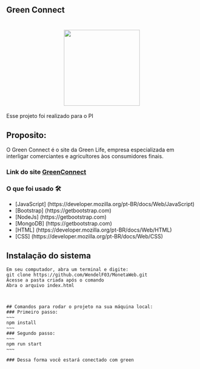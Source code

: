 ## Green Connect

<h1 align="center"> <img src="https://github.com/Samuel-Sena/Green-Connect/blob/main/assets/img/GreenConnect.png" width="200px"/>  </h1>
 <p>  Esse projeto foi realizado para o PI</p>	 


 <h2> Proposito: </h2>	
 <p>  O Green Connect é o site da Green Life, empresa especializada em interligar comerciantes e agricultores àos consumidores finais. </p>

### Link do site [GreenConnect]([https://samuel-sena.github.io/Monetaweb/])

 <h3> O que foi usado 🛠 </h3>
 <ul>
  <li> [JavaScript] (https://developer.mozilla.org/pt-BR/docs/Web/JavaScript) </li>	
  <li> [Bootstrap] (https://getbootstrap.com) </li>
  <li> [NodeJs] (https://getbootstrap.com) </li>
  <li> [MongoDB] (https://getbootstrap.com) </li>
 <li> [HTML] (https://developer.mozilla.org/pt-BR/docs/Web/HTML) </li>
 <li> [CSS] (https://developer.mozilla.org/pt-BR/docs/Web/CSS) </li>
 </ul>




 ## Instalação do sistema
```
Em seu computador, abra um terminal e digite: 
git clone https://github.com/WendelF03/MonetaWeb.git
Acesse a pasta criada após o comando
Abra o arquivo index.html
 


## Comandos para rodar o projeto na sua máquina local:
### Primeiro passo:
~~~
npm install
~~~
### Segundo passo:
~~~
npm run start
~~~

### Dessa forma você estará conectado com green
